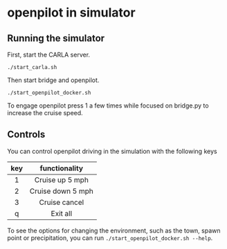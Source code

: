 openpilot in simulator
=====================


## Running the simulator

First, start the CARLA server.
```
./start_carla.sh
```

Then start bridge and openpilot.
```
./start_openpilot_docker.sh
```

To engage openpilot press 1 a few times while focused on bridge.py to increase the cruise speed.

## Controls

You can control openpilot driving in the simulation with the following keys

|  key  |   functionality   |
| :---: | :---------------: |
|   1   |  Cruise up 5 mph  |
|   2   | Cruise down 5 mph |
|   3   |   Cruise cancel   |
|   q   |     Exit all      |

To see the options for changing the environment, such as the town, spawn point or precipitation, you can run `./start_openpilot_docker.sh --help`.

